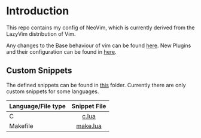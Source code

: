 # Introduction

This repo contains my config of NeoVim, which is currently derived from
the LazyVim distribution of Vim.

Any changes to the Base behaviour of vim can be found [here](/lua/config).
New Plugins and their configuration can be found in [here](/lua/plugins).

## Custom Snippets

The defined snippets can be found in [this](/snippets) folder.
Currently there are only custom snippets for some languages.

| Language/File type | Snippet File |
|:---------|:-----------:|
| C        | [c.lua](/snippets/c.lua)|
| Makefile | [make.lua](/snippets/make.lua)|
